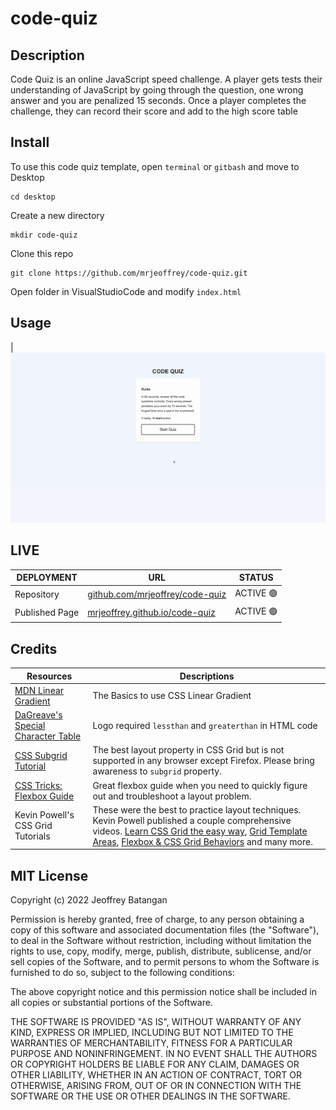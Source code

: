 # code-quiz
## Description
Code Quiz is an online JavaScript speed challenge. A player gets tests their understanding of JavaScript by going through the question, one wrong answer and you are penalized 15 seconds. Once a player completes the challenge, they can record their score and add to the high score table

## Install
To use this code quiz template, open `terminal` or `gitbash` and move to Desktop
 
    cd desktop

Create a new directory

    mkdir code-quiz

Clone this repo

    git clone https://github.com/mrjeoffrey/code-quiz.git

Open folder in VisualStudioCode and modify `index.html`

## Usage

| ![codequiz desktop version 1.0](./reqs/Assets/code-quiz.gif)

## LIVE
| DEPLOYMENT | URL | STATUS |
| ---------- | --- | ------ |
| Repository  | [github.com/mrjeoffrey/code-quiz](https://github.com/mrjeoffrey/code-quiz) |  ACTIVE 🟢   |
| Published Page     | [mrjeoffrey.github.io/code-quiz](https://mrjeoffrey.github.io/code-quiz/) | ACTIVE 🟢  |


## Credits

| Resources | Descriptions |
| --------- | ------------ |
| [MDN Linear Gradient](https://developer.mozilla.org/en-US/docs/Web/CSS/gradient/linear-gradient()) | The Basics to use CSS Linear Gradient |
| [DaGreave's Special Character Table](https://www.degraeve.com/reference/specialcharacters.php) | Logo required `lessthan` and `greaterthan` in HTML code |
| [CSS Subgrid Tutorial](https://dev.to/kenbellows/why-we-need-css-subgrid-53mh) | The best layout property in CSS Grid but is not supported in any browser except Firefox. Please bring awareness to `subgrid` property. |
| [CSS Tricks: Flexbox Guide](https://css-tricks.com/snippets/css/a-guide-to-flexbox/) | Great flexbox guide when you need to quickly figure out and troubleshoot a layout problem. |
| Kevin Powell's CSS Grid Tutorials | These were the best to practice layout techniques. Kevin Powell published a couple comprehensive videos. [Learn CSS Grid the easy way](https://www.youtube.com/watch?v=rg7Fvvl3taU), [Grid Template Areas](https://www.youtube.com/watch?v=v5KzBPUEgGQ), [Flexbox & CSS Grid Behaviors](https://www.youtube.com/watch?v=s3wHkfMz8oE&list=PL4-IK0AVhVjPv5tfS82UF_iQgFp4Bl998&index=13) and many more. |

## MIT License

Copyright (c) 2022 Jeoffrey Batangan

Permission is hereby granted, free of charge, to any person obtaining a copy of this software and associated documentation files (the "Software"), to deal in the Software without restriction, including without limitation the rights to use, copy, modify, merge, publish, distribute, sublicense, and/or sell copies of the Software, and to permit persons to whom the Software is furnished to do so, subject to the following conditions:

The above copyright notice and this permission notice shall be included in all copies or substantial portions of the Software.

THE SOFTWARE IS PROVIDED "AS IS", WITHOUT WARRANTY OF ANY KIND, EXPRESS OR IMPLIED, INCLUDING BUT NOT LIMITED TO THE WARRANTIES OF MERCHANTABILITY, FITNESS FOR A PARTICULAR PURPOSE AND NONINFRINGEMENT. IN NO EVENT SHALL THE AUTHORS OR COPYRIGHT HOLDERS BE LIABLE FOR ANY CLAIM, DAMAGES OR OTHER LIABILITY, WHETHER IN AN ACTION OF CONTRACT, TORT OR OTHERWISE, ARISING FROM, OUT OF OR IN CONNECTION WITH THE SOFTWARE OR THE USE OR OTHER DEALINGS IN THE SOFTWARE.